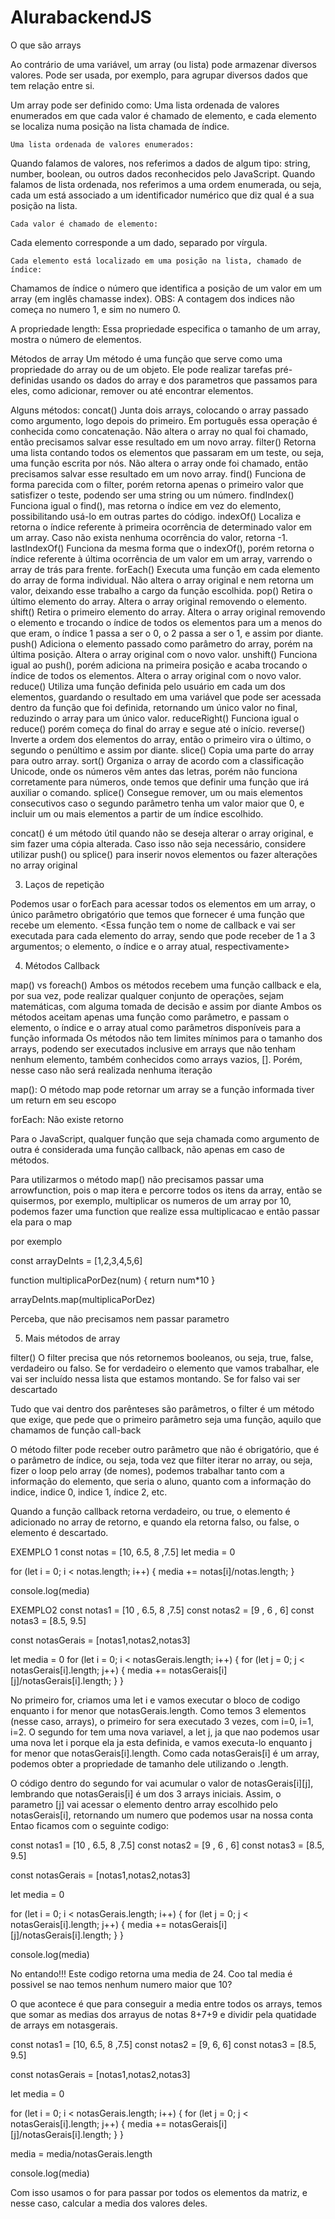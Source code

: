 # AlurabackendJS
O que são arrays

Ao contrário de uma variável, um array (ou lista) pode armazenar diversos valores. Pode ser usada, por exemplo, para agrupar diversos dados que tem relação entre si.

Um array pode ser definido como:
Uma lista ordenada de valores enumerados em que cada valor é chamado de elemento, e cada elemento se localiza numa posição na lista chamada de índice.

    Uma lista ordenada de valores enumerados:
Quando falamos de valores, nos referimos a dados de algum tipo: string, number, boolean, ou outros dados reconhecidos pelo JavaScript.
Quando falamos de lista ordenada, nos referimos a uma ordem enumerada, ou seja, cada um está associado a um identificador numérico que diz qual é a sua posição na lista.

    Cada valor é chamado de elemento:
Cada elemento corresponde a um dado, separado por vírgula.

    Cada elemento está localizado em uma posição na lista, chamado de índice:
Chamamos de índice o número que identifica a posição de um valor em um array (em inglês chamasse index).
OBS: A contagem dos indices não começa no numero 1, e sim no numero 0.

A propriedade length:
Essa propriedade especifica o tamanho de um array, mostra o número de elementos.

    
Métodos de array
Um método é uma função que serve como uma propriedade do array ou de um objeto. Ele pode realizar tarefas pré-definidas usando os dados do array e dos parametros que passamos para eles, como adicionar, remover ou até encontrar elementos.

Alguns métodos:
concat()
Junta dois arrays, colocando o array passado como argumento, logo depois do primeiro. Em português essa operação é conhecida como concatenação.
Não altera o array no qual foi chamado, então precisamos salvar esse resultado em um novo array.
filter()
Retorna uma lista contando todos os elementos que passaram em um teste, ou seja, uma função escrita por nós.
Não altera o array onde foi chamado, então precisamos salvar esse resultado em um novo array.
find()
Funciona de forma parecida com o filter, porém retorna apenas o primeiro valor que satisfizer o teste, podendo ser uma string ou um número.
findIndex()
Funciona igual o find(), mas retorna o índice em vez do elemento, possibilitando usá-lo em outras partes do código.
indexOf()
Localiza e retorna o índice referente à primeira ocorrência de determinado valor em um array. Caso não exista nenhuma ocorrência do valor, retorna -1.
lastIndexOf()
Funciona da mesma forma que o indexOf(), porém retorna o índice referente à última ocorrência de um valor em um array, varrendo o array de trás para frente.
forEach()
Executa uma função em cada elemento do array de forma individual.
Não altera o array original e nem retorna um valor, deixando esse trabalho a cargo da função escolhida.
pop()
Retira o último elemento do array.
Altera o array original removendo o elemento.
shift()
Retira o primeiro elemento do array.
Altera o array original removendo o elemento e trocando o índice de todos os elementos para um a menos do que eram, o índice 1 passa a ser o 0, o 2 passa a ser o 1, e assim por diante.
push()
Adiciona o elemento passado como parâmetro do array, porém na última posição.
Altera o array original com o novo valor.
unshift()
Funciona igual ao push(), porém adiciona na primeira posição e acaba trocando o índice de todos os elementos.
Altera o array original com o novo valor.
reduce()
Utiliza uma função definida pelo usuário em cada um dos elementos, guardando o resultado em uma variável que pode ser acessada dentro da função que foi definida, retornando um único valor no final, reduzindo o array para um único valor.
reduceRight()
Funciona igual o reduce() porém começa do final do array e segue até o início.
reverse()
Inverte a ordem dos elementos do array, então o primeiro vira o último, o segundo o penúltimo e assim por diante.
slice()
Copia uma parte do array para outro array.
sort()
Organiza o array de acordo com a classificação Unicode, onde os números vêm antes das letras, porém não funciona corretamente para números, onde temos que definir uma função que irá auxiliar o comando.
splice()
Consegue remover, um ou mais elementos consecutivos caso o segundo parâmetro tenha um valor maior que 0, e incluir um ou mais elementos a partir de um índice escolhido.

concat() é um método útil quando não se deseja alterar o array original, e sim fazer uma cópia alterada. Caso isso não seja necessário, considere utilizar push() ou splice() para inserir novos elementos ou fazer alterações no array original


03. Laços de repetição

Podemos usar o forEach para acessar todos os elementos em um array, o único parâmetro obrigatório que temos que fornecer é uma função que recebe um elemento.
<Essa função tem o nome de callback e vai ser executada para cada elemento do array, sendo que pode receber de 1 a 3 argumentos; o elemento, o índice e o array atual, respectivamente>


04. Métodos Callback


map() vs foreach()
Ambos os métodos recebem uma função callback e ela, por sua vez, pode realizar qualquer conjunto de operações, sejam matemáticas, com alguma tomada de decisão e assim por diante
Ambos os métodos aceitam apenas uma função como parâmetro, e passam o elemento, o índice e o array atual como parâmetros disponíveis para a função informada
Os métodos não tem limites mínimos para o tamanho dos arrays, podendo ser executados inclusive em arrays que não tenham nenhum elemento, também conhecidos como arrays vazios, []. Porém, nesse caso não será realizada nenhuma iteração

map(): 
O método map pode retornar um array se a função informada tiver um return em seu escopo

forEach:
Não existe retorno


Para o JavaScript, qualquer função que seja chamada como argumento de outra é considerada uma função callback, não apenas em caso de métodos.

Para utilizarmos o método map() não precisamos passar uma arrowfunction, pois o map itera e percorre todos os itens da array, então se quisermos, por exemplo, multiplicar os numeros de um array por 10, podemos fazer uma function que realize essa multiplicacao e então passar ela para o map

por exemplo

const arrayDeInts = [1,2,3,4,5,6]

function multiplicaPorDez(num) {
return num*10 
}

arrayDeInts.map(multiplicaPorDez)

Perceba, que não precisamos nem passar parametro


05. Mais métodos de array


filter() 
O filter precisa que nós retornemos booleanos, ou seja, true, false, verdadeiro ou falso. Se for verdadeiro o elemento que vamos trabalhar, ele vai ser incluído nessa lista que estamos montando. Se for falso vai ser descartado

Tudo que vai dentro dos parênteses são parâmetros, o filter é um método que exige, que pede que o primeiro parâmetro seja uma função, aquilo que chamamos de função call-back

O método filter pode receber outro parâmetro que não é obrigatório, que é o parâmetro de índice, ou seja, toda vez que filter iterar no array, ou seja, fizer o loop pelo array (de nomes), podemos trabalhar tanto com a informação do elemento, que seria o aluno, quanto com a informação do indice, indice 0, indice 1, índice 2, etc.


Quando a função callback retorna verdadeiro, ou true, o elemento é adicionado no array de retorno, e quando ela retorna falso, ou false, o elemento é descartado.


EXEMPLO 1
const notas = [10, 6.5, 8 ,7.5]
let media = 0

for (let i = 0; i < notas.length; i++) {
  media += notas[i]/notas.length;
}

console.log(media)


EXEMPLO2
const notas1 = [10 , 6.5, 8 ,7.5]
const notas2 = [9  , 6  , 6]
const notas3 = [8.5, 9.5]

const notasGerais = [notas1,notas2,notas3]

let media = 0
for (let i = 0; i < notasGerais.length; i++) {
  for (let j = 0; j < notasGerais[i].length; j++) {
    media += notasGerais[i][j]/notasGerais[i].length;
  }
}

No primeiro for, criamos uma let i e vamos executar o bloco de codigo enquanto i for menor que notasGerais.length. Como temos 3 elementos (nesse caso, arrays), o primeiro for sera executado 3 vezes, com i=0, i=1, i=2.
O segundo for tem uma nova variavel, a let j, ja que nao podemos usar uma nova let i porque ela ja esta definida, e vamos executa-lo enquanto j for menor que notasGerais[i].length. Como cada notasGerais[i] é um array, podemos obter a propriedade de tamanho dele utilizando o .length.

O código dentro do segundo for vai acumular o valor de notasGerais[i][j], lembrando que notasGerais[i] é um dos 3 arrays iniciais. Assim, o parametro [j] vai acessar o elemento dentro array escolhido pelo notasGerais[i], retornando um numero que podemos usar na nossa conta
Entao ficamos com o seguinte codigo:

const notas1 = [10 , 6.5, 8 ,7.5]
const notas2 = [9  , 6  , 6]
const notas3 = [8.5, 9.5]

const notasGerais = [notas1,notas2,notas3]

let media = 0

for (let i = 0; i < notasGerais.length; i++) {
  for (let j = 0; j < notasGerais[i].length; j++) {
    media += notasGerais[i][j]/notasGerais[i].length;
  }
}

console.log(media)

No entando!!!
Este codigo retorna uma media de 24. Coo tal media é possivel se nao temos nenhum numero maior que 10?

O que acontece é que para conseguir a media entre todos os arrays, temos que somar as medias dos arrayus de notas 8+7+9 e dividir pela quatidade de arrays em notasgerais.

const notas1 = [10, 6.5, 8 ,7.5]
const notas2 = [9, 6, 6]
const notas3 = [8.5, 9.5]

const notasGerais = [notas1,notas2,notas3]

let media = 0

for (let i = 0; i < notasGerais.length; i++) {
  for (let j = 0; j < notasGerais[i].length; j++) {
    media += notasGerais[i][j]/notasGerais[i].length;
  }
}

media = media/notasGerais.length

console.log(media)


Com isso usamos o for para passar por todos os elementos da matriz, e nesse caso, calcular a media dos valores deles.




